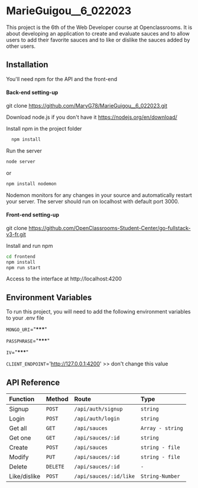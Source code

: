 # MarieGuigou\_\_6_022023

This project is the 6th of the Web Developer course at Openclassrooms.
It is about developing an application to create and evaluate sauces and to allow users to add their favorite sauces and to like or dislike the sauces added by other users.

## Installation

You'll need npm for the API and the front-end

#### Back-end setting-up

git clone https://github.com/MaryG78/MarieGuigou__6_022023.git

Download node.js if you don't have it
https://nodejs.org/en/download/

Install npm in the project folder

```bash
  npm install
```

Run the server

```bash
node server
```

or

```bash
npm install nodemon
```

Nodemon monitors for any changes in your source and automatically restart your server.
The server should run on localhost with default port 3000.

#### Front-end setting-up

git clone https://github.com/OpenClassrooms-Student-Center/go-fullstack-v3-fr.git

Install and run npm

```bash
cd frontend
npm install
npm run start
```

Access to the interface at http://localhost:4200

## Environment Variables

To run this project, you will need to add the following environment variables to your .env file

`MONGO_URI`="**\*\*\***"

`PASSPHRASE`="**\*\*\***"

`IV`="**\*\*\***"

`CLIENT_ENDPOINT`='http://127.0.0.1:4200' >> don't change this value

## API Reference

| Function     | Method   | Route                  | Type             |
| :----------- | :------- | :--------------------- | :--------------- |
| Signup       | `POST`   | `/api/auth/signup`     | `string`         |
| Login        | `POST`   | `/api/auth/login`      | `string`         |
| Get all      | `GET`    | `/api/sauces`          | `Array - string` |
| Get one      | `GET`    | `/api/sauces/:id`      | `string`         |
| Create       | `POST`   | `/api/sauces`          | `string - file`  |
| Modify       | `PUT`    | `/api/sauces/:id`      | `string - file`  |
| Delete       | `DELETE` | `/api/sauces/:id`      | `-`              |
| Like/dislike | `POST`   | `/api/sauces/:id/like` | `String-Number`  |

